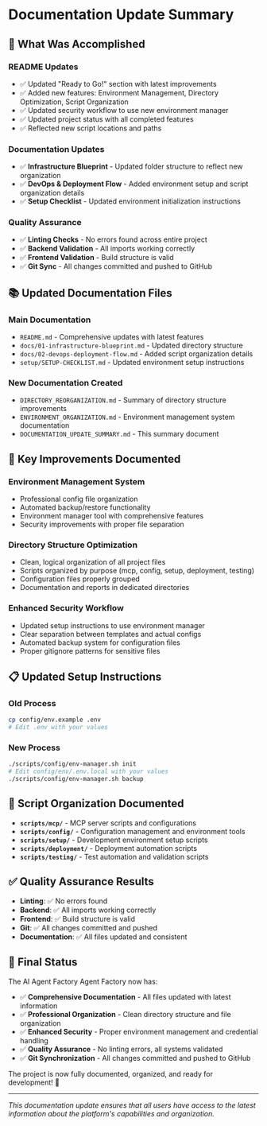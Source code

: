 # Documentation Update Summary

## 🎯 **What Was Accomplished**

### **README Updates**
- ✅ Updated "Ready to Go!" section with latest improvements
- ✅ Added new features: Environment Management, Directory Optimization, Script Organization
- ✅ Updated security workflow to use new environment manager
- ✅ Updated project status with all completed features
- ✅ Reflected new script locations and paths

### **Documentation Updates**
- ✅ **Infrastructure Blueprint** - Updated folder structure to reflect new organization
- ✅ **DevOps & Deployment Flow** - Added environment setup and script organization details
- ✅ **Setup Checklist** - Updated environment initialization instructions

### **Quality Assurance**
- ✅ **Linting Checks** - No errors found across entire project
- ✅ **Backend Validation** - All imports working correctly
- ✅ **Frontend Validation** - Build structure is valid
- ✅ **Git Sync** - All changes committed and pushed to GitHub

## 📚 **Updated Documentation Files**

### **Main Documentation**
- `README.md` - Comprehensive updates with latest features
- `docs/01-infrastructure-blueprint.md` - Updated directory structure
- `docs/02-devops-deployment-flow.md` - Added script organization details
- `setup/SETUP-CHECKLIST.md` - Updated environment setup instructions

### **New Documentation Created**
- `DIRECTORY_REORGANIZATION.md` - Summary of directory structure improvements
- `ENVIRONMENT_ORGANIZATION.md` - Environment management system documentation
- `DOCUMENTATION_UPDATE_SUMMARY.md` - This summary document

## 🚀 **Key Improvements Documented**

### **Environment Management System**
- Professional config file organization
- Automated backup/restore functionality
- Environment manager tool with comprehensive features
- Security improvements with proper file separation

### **Directory Structure Optimization**
- Clean, logical organization of all project files
- Scripts organized by purpose (mcp, config, setup, deployment, testing)
- Configuration files properly grouped
- Documentation and reports in dedicated directories

### **Enhanced Security Workflow**
- Updated setup instructions to use environment manager
- Clear separation between templates and actual configs
- Automated backup system for configuration files
- Proper gitignore patterns for sensitive files

## 📋 **Updated Setup Instructions**

### **Old Process**
```bash
cp config/env.example .env
# Edit .env with your values
```

### **New Process**
```bash
./scripts/config/env-manager.sh init
# Edit config/env/.env.local with your values
./scripts/config/env-manager.sh backup
```

## 🔧 **Script Organization Documented**

- **`scripts/mcp/`** - MCP server scripts and configurations
- **`scripts/config/`** - Configuration management and environment tools
- **`scripts/setup/`** - Development environment setup scripts
- **`scripts/deployment/`** - Deployment automation scripts
- **`scripts/testing/`** - Test automation and validation scripts

## ✅ **Quality Assurance Results**

- **Linting**: ✅ No errors found
- **Backend**: ✅ All imports working correctly
- **Frontend**: ✅ Build structure is valid
- **Git**: ✅ All changes committed and pushed
- **Documentation**: ✅ All files updated and consistent

## 🎉 **Final Status**

The AI Agent Factory Agent Factory now has:
- ✅ **Comprehensive Documentation** - All files updated with latest information
- ✅ **Professional Organization** - Clean directory structure and file organization
- ✅ **Enhanced Security** - Proper environment management and credential handling
- ✅ **Quality Assurance** - No linting errors, all systems validated
- ✅ **Git Synchronization** - All changes committed and pushed to GitHub

The project is now fully documented, organized, and ready for development! 🚀

---

*This documentation update ensures that all users have access to the latest information about the platform's capabilities and organization.*
